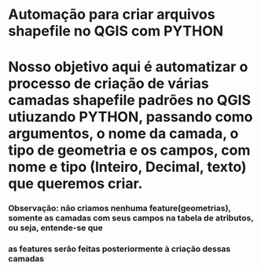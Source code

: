 # Automação para criar arquivos shapefile no QGIS com PYTHON

# Nosso objetivo aqui é automatizar o processo de criação de várias camadas shapefile padrões no QGIS utiuzando PYTHON, passando como argumentos, o nome da camada, o tipo de geometria e os campos, com nome e tipo (Inteiro, Decimal, texto) que queremos criar.

### Observação: não criamos nenhuma feature(geometrias), somente as camadas com seus campos na tabela de atributos, ou seja, entende-se que
### as features serão feitas posteriormente à criação dessas camadas


